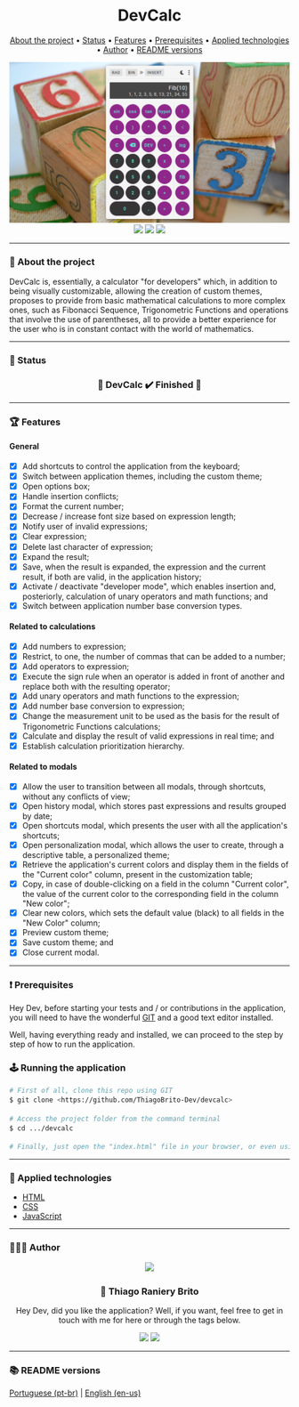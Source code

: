 <div align="center">
  <div>
    <h1>DevCalc</h1>
    <p>
      <a href="#-about-the-project">About the project</a> •
      <a href="#-status">Status</a> •
      <a href="#-features">Features</a> • 
      <a href="#%EF%B8%8F-prerequisites">Prerequisites</a> • 
      <a href="#-applied-technologies">Applied technologies</a> • 
      <a href="#-author">Author</a> •
      <a href="#-readme-versions">README versions</a>
    </p>
    <img src="./.github/devcalc.png" />
  </div>

  <div>
    <img src="https://img.shields.io/github/license/ThiagoBrito-Dev/Podcastr?color=5eddd3&style=for-the-badge" />
    <a href="https://my-devcalc.netlify.app/">
      <img src="https://api.netlify.com/api/v1/badges/3bfdc191-3a42-4a5c-ac95-c9abfc608b98/deploy-status" /></a>
    <img src="https://img.shields.io/static/v1?label=version&message=1.0.0&color=5eddd3&style=for-the-badge" />
  </div>
</div>

<hr>

### 🎯 About the project

<p>
  DevCalc is, essentially, a calculator "for developers" which, in addition to being visually customizable, allowing the creation of custom themes, proposes to provide from basic mathematical calculations to more complex ones, such as Fibonacci Sequence, Trigonometric Functions and operations that involve the use of parentheses, all to provide a better experience for the user who is in constant contact with the world of mathematics.
</p>

<hr>

### 🏁 Status

<h3 align="center">
  🎉 DevCalc ✔️ Finished 🎉
</h3>

<hr>

### 🏆 Features

#### General

- [x] Add shortcuts to control the application from the keyboard;
- [x] Switch between application themes, including the custom theme;
- [x] Open options box;
- [x] Handle insertion conflicts;
- [x] Format the current number;
- [x] Decrease / increase font size based on expression length;
- [x] Notify user of invalid expressions;
- [x] Clear expression;
- [x] Delete last character of expression;
- [x] Expand the result;
- [x] Save, when the result is expanded, the expression and the current result, if both are valid, in the application history;
- [x] Activate / deactivate "developer mode", which enables insertion and, posteriorly, calculation of unary operators and math functions; and
- [x] Switch between application number base conversion types.

#### Related to calculations

- [x] Add numbers to expression;
- [x] Restrict, to one, the number of commas that can be added to a number;
- [x] Add operators to expression;
- [x] Execute the sign rule when an operator is added in front of another and replace both with the resulting operator;
- [x] Add unary operators and math functions to the expression;
- [x] Add number base conversion to expression;
- [x] Change the measurement unit to be used as the basis for the result of Trigonometric Functions calculations;
- [x] Calculate and display the result of valid expressions in real time; and
- [x] Establish calculation prioritization hierarchy.

#### Related to modals

- [x] Allow the user to transition between all modals, through shortcuts, without any conflicts of view;
- [x] Open history modal, which stores past expressions and results grouped by date;
- [x] Open shortcuts modal, which presents the user with all the application's shortcuts;
- [x] Open personalization modal, which allows the user to create, through a descriptive table, a personalized theme;
- [x] Retrieve the application's current colors and display them in the fields of the "Current color" column, present in the customization table;
- [x] Copy, in case of double-clicking on a field in the column "Current color", the value of the current color to the corresponding field in the column "New color";
- [x] Clear new colors, which sets the default value (black) to all fields in the "New Color" column;
- [x] Preview custom theme;
- [x] Save custom theme; and
- [x] Close current modal.

<hr>

### ❗️ Prerequisites

Hey Dev, before starting your tests and / or contributions in the application, you will need to have the wonderful [GIT](https://git-scm.com) and a good text editor installed.

Well, having everything ready and installed, we can proceed to the step by step of how to run the application.

### 🕹️ Running the application

```bash
# First of all, clone this repo using GIT
$ git clone <https://github.com/ThiagoBrito-Dev/devcalc>

# Access the project folder from the command terminal
$ cd .../devcalc

# Finally, just open the "index.html" file in your browser, or even using Live Server, if you have it.
```

<hr>

### 🔮 Applied technologies

- [HTML](https://devdocs.io/html/)
- [CSS](https://devdocs.io/css/)
- [JavaScript](https://devdocs.io/javaScript/)

<hr>

### 👨🏽‍🎓 Author

<div align="center">
  <img src="https://github.com/ThiagoBrito-Dev.png" width="250px" />

  <br />

  <div>
    <h3>
      🤝 Thiago Raniery Brito
    </h3>
    <p>
      Hey Dev, did you like the application? Well, if you want, feel free to get in touch with me for here or through the tags below.
    </p>
  </div>
  
  <div>
    <a href="https://www.linkedin.com/in/thiagoranierybrito/">
      <img src="https://img.shields.io/badge/-LinkedIn-blue?style=for-the-badge&logo=Linkedin&logoColor=white&link=https://www.linkedin.com/in/thiagoranierybrito/" /></a>
    <a href="mailto:thiagobritotrs@gmail.com">
      <img src="https://img.shields.io/badge/-Gmail-c14438?style=for-the-badge&logo=Gmail&logoColor=white&link=mailto:thiagobritotrs@gmail.com" /></a>
  </div>
</div>

<hr>

### 📚 README versions

<div>
  <a href="https://github.com/ThiagoBrito-Dev/devcalc/blob/main/README.md">Portuguese (pt-br)</a>
  |
  <a href="https://github.com/ThiagoBrito-Dev/devcalc/blob/main/README-en.md">English (en-us)</a>
</div>
